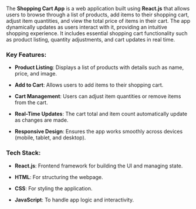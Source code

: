 The **Shopping Cart App** is a web application built using **React.js** that allows users to browse through a list of products, add items to their shopping cart, adjust item quantities, and view the total price of items in their cart. The app dynamically updates as users interact with it, providing an intuitive shopping experience. It includes essential shopping cart functionality such as product listing, quantity adjustments, and cart updates in real time. 





### Key Features:


- **Product Listing**: Displays a list of products with details such as name, price, and image.

- **Add to Cart**: Allows users to add items to their shopping cart.

- **Cart Management**: Users can adjust item quantities or remove items from the cart.

- **Real-Time Updates**: The cart total and item count automatically update as changes are made.

- **Responsive Design**: Ensures the app works smoothly across devices (mobile, tablet, and desktop).




### Tech Stack:


- **React.js**: Frontend framework for building the UI and managing state.

- **HTML**: For structuring the webpage.

- **CSS**: For styling the application.
  
- **JavaScript**: To handle app logic and interactivity.
